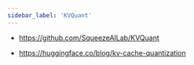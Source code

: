 ```yaml
---
sidebar_label: 'KVQuant'
---
```


- https://github.com/SqueezeAILab/KVQuant

- https://huggingface.co/blog/kv-cache-quantization